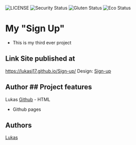 ![LICENSE](https://img.shields.io/badge/license-MIT-blue.svg?style=flat-square)
![Security Status](https://img.shields.io/security-headers?label=Security&url=https%3A%2F%2Fgithub.com&style=flat-square)
![Gluten Status](https://img.shields.io/badge/Gluten-Free-green.svg)
![Eco Status](https://img.shields.io/badge/ECO-Friendly-green.svg)




#	My "Sign Up"


- This is my third ever project


## Link	Site published at 


https://lukasj17.github.io/Sign-up/	
Design: [Sign-up](https://cdn.discordapp.com/attachments/648536139677958156/648860801997996052/day1dr.png)


## Author	## Project features


Lukas [Github](https://github.com/lukasj17)	- HTML
- Github pages

## Authors

[Lukas](https://github.com/lukasj17)
